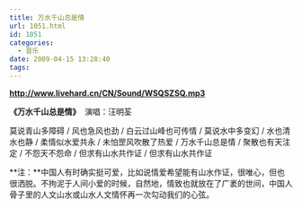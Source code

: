 ```yaml
---
title: 万水千山总是情
url: 1051.html
id: 1051
categories:
  - 音乐
date: 2009-04-15 13:28:40
tags:
---
```


  
**http://www.livehard.cn/CN/Sound/WSQSZSQ.mp3**  
  
  
**《万水千山总是情》**  演唱：汪明荃  
  
莫说青山多障碍 / 风也急风也劲 / 白云过山峰也可传情 / 莫说水中多变幻 / 水也清水也静 / 柔情似水爱共永 / 未怕罡风吹散了热爱 / 万水千山总是情 / 聚散也有天注定 / 不怨天不怨命 / 但求有山水共作证 / 但求有山水共作证  
  
**注：**中国人有时确实挺可爱，比如说情爱希望能有山水作证，很唯心，但也很洒脱。不拘泥于人间小爱的时候，自然地，情致也就放在了广袤的世间，中国人骨子里的人文山水或山水人文情怀再一次勾动我们的心弦。